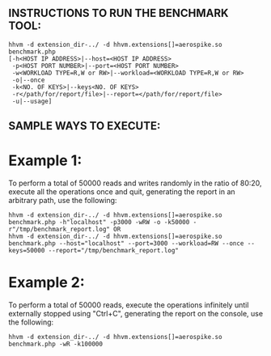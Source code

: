 ## INSTRUCTIONS TO RUN THE BENCHMARK TOOL:

    hhvm -d extension_dir-../ -d hhvm.extensions[]=aerospike.so benchmark.php 
    [-h<HOST IP ADDRESS>|--host=<HOST IP ADDRESS>
     -p<HOST PORT NUMBER>|--port=<HOST PORT NUMBER>
     -w<WORKLOAD TYPE=R,W or RW>|--workload=<WORKLOAD TYPE=R,W or RW>
     -o|--once
     -k<NO. OF KEYS>|--keys<NO. OF KEYS>
     -r</path/for/report/file>|--report=</path/for/report/file>
     -u|--usage]

## SAMPLE WAYS TO EXECUTE:

# Example 1:

To perform a total of 50000 reads and writes randomly in the ratio of 80:20, execute all the operations once and quit, generating the report in an arbitrary path, use the following:

    hhvm -d extension_dir-../ -d hhvm.extensions[]=aerospike.so benchmark.php -h"localhost" -p3000 -wRW -o -k50000 -r"/tmp/benchmark_report.log" OR
    hhvm -d extension_dir-../ -d hhvm.extensions[]=aerospike.so benchmark.php --host="localhost" --port=3000 --workload=RW --once --keys=50000 --report="/tmp/benchmark_report.log"

# Example 2: 

To perform a total of 50000 reads, execute the operations infinitely until externally stopped using "Ctrl+C", generating the report on the console, use the following:

    hhvm -d extension_dir-../ -d hhvm.extensions[]=aerospike.so benchmark.php -wR -k100000

